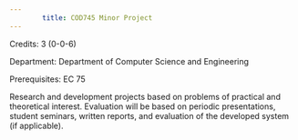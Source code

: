 ```yaml
---
        title: COD745 Minor Project
---
```

Credits: 3 (0-0-6)

Department: Department of Computer Science and Engineering

Prerequisites: EC 75

Research and development projects based on problems of practical and theoretical interest. Evaluation will be based on periodic presentations, student seminars, written reports, and evaluation of the developed system (if applicable).